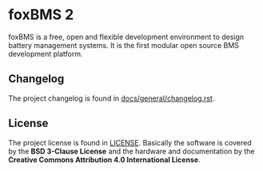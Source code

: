 # foxBMS 2

foxBMS is a free, open and flexible development environment to design battery
management systems. It is the first modular open source BMS development
platform.

## Changelog

The project changelog is found in
[docs/general/changelog.rst](./docs/general/changelog.rst).

## License

The project license is found in [LICENSE](./LICENSE). Basically the software
is covered by the **BSD 3-Clause License** and the hardware and documentation
by the **Creative Commons Attribution 4.0 International License**.
